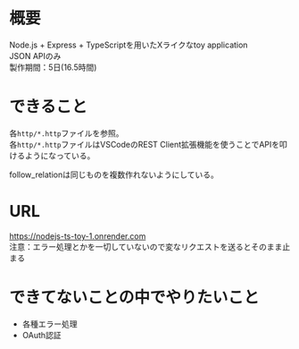 # 概要
Node.js + Express + TypeScriptを用いたXライクなtoy application  
JSON APIのみ  
製作期間：5日(16.5時間)  

# できること
各`http/*.http`ファイルを参照。  
各`http/*.http`ファイルはVSCodeのREST Client拡張機能を使うことでAPIを叩けるようになっている。  
  
follow_relationは同じものを複数作れないようにしている。

# URL
https://nodejs-ts-toy-1.onrender.com  
注意：エラー処理とかを一切していないので変なリクエストを送るとそのまま止まる

# できてないことの中でやりたいこと
* 各種エラー処理
* OAuth認証
